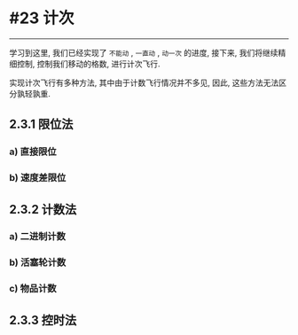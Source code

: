 # #23 计次

---

学习到这里, 我们已经实现了 `不能动` , `一直动` , `动一次` 的进度, 接下来, 我们将继续精细控制, 控制我们移动的格数, 进行计次飞行.

实现计次飞行有多种方法, 其中由于计数飞行情况并不多见, 因此, 这些方法无法区分孰轻孰重.

## 2.3.1 限位法

### a) 直接限位

### b) 速度差限位

## 2.3.2 计数法

### a) 二进制计数

### b) 活塞轮计数

### c) 物品计数

## 2.3.3 控时法

